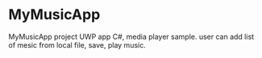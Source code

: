# MyMusicApp
MyMusicApp project
UWP app C#, media player sample. user can add list of mesic from local file, save, play music.
